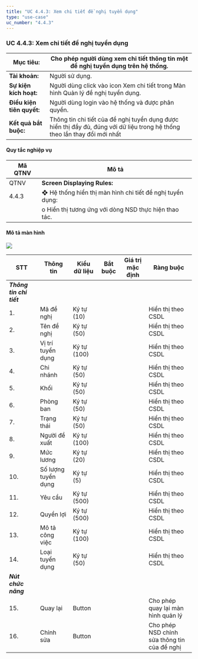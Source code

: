 ```yaml
---
title: "UC 4.4.3: Xem chi tiết đề nghị tuyển dụng"
type: "use-case"
uc_number: "4.4.3"
---
```


### UC 4.4.3: Xem chi tiết đề nghị tuyển dụng 

| **Mục tiêu:** | Cho phép người dùng xem chi tiết thông tin một đề nghị tuyển dụng trên hệ thống. |
| --- | --- |
| **Tài khoản:** | Người sử dụng. |
| **Sự kiện kích hoạt:** | Người dùng click vào icon Xem chi tiết trong Màn hình Quản lý đề nghị tuyển dụng. |
| **Điều kiện tiên quyết:** | Người dùng login vào hệ thống và được phân quyền. |
| **Kết quả bắt buộc:** | Thông tin chi tiết của đề nghị tuyển dụng được hiển thị đầy đủ, đúng với dữ liệu trong hệ thống theo lần thay đổi mới nhất |

####  Quy tắc nghiệp vụ

| **Mã QTNV** | **Mô tả** |
| --- | --- |
| QTNV | **Screen Displaying Rules:** |
| 4.4.3 | ❖ Hệ thống hiển thị màn hình chi tiết đề nghị tuyển dụng: |
|  | o Hiển thị tương ứng với dòng NSD thực hiện thao tác. |

#### Mô tả màn hình

![](media/image31.png)

| **STT** | **Thông tin** | **Kiểu dữ liệu** | **Bắt buộc** | **Giá trị mặc định** | **Ràng buộc** |
| --- | --- | --- | --- | --- | --- |
| ***Thông tin chi tiết*** |  |  |  |  |  |
| 1\. | Mã đề nghị | Ký tự (10) |  |  | Hiển thị theo CSDL |
| 2\. | Tên đề nghị | Ký tự (50) |  |  | Hiển thị theo CSDL |
| 3\. | Vị trí tuyển dụng | Ký tự (100) |  |  | Hiển thị theo CSDL |
| 4\. | Chi nhánh | Ký tự (50) |  |  | Hiển thị theo CSDL |
| 5\. | Khối | Ký tự (50) |  |  | Hiển thị theo CSDL |
| 6\. | Phòng ban | Ký tự (50) |  |  | Hiển thị theo CSDL |
| 7\. | Trạng thái | Ký tự (50) |  |  | Hiển thị theo CSDL |
| 8\. | Người đề xuất | Ký tự (100) |  |  | Hiển thị theo CSDL |
| 9\. | Mức lương | Ký tự (20) |  |  | Hiển thị theo CSDL |
| 10\. | Số lượng tuyển dụng | Ký tự (5) |  |  | Hiển thị theo CSDL |
| 11\. | Yêu cầu | Ký tự (500) |  |  | Hiển thị theo CSDL |
| 12\. | Quyền lợi | Ký tự (500) |  |  | Hiển thị theo CSDL |
| 13\. | Mô tả công việc | Ký tự (100) |  |  | Hiển thị theo CSDL |
| 14\. | Loại tuyển dụng | Ký tự (50) |  |  | Hiển thị theo CSDL |
| ***Nút chức năng*** |  |  |  |  |  |
| 15\. | Quay lại | Button |  |  | Cho phép quay lại màn hình quản lý |
| 16\. | Chỉnh sửa | Button |  |  | Cho phép NSD chỉnh sửa thông tin của đề nghị |
